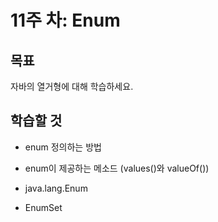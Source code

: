 # 11주 차: Enum

## 목표

자바의 열거형에 대해 학습하세요.

## 학습할 것

- enum 정의하는 방법

- enum이 제공하는 메소드 (values()와 valueOf())
- java.lang.Enum
- EnumSet